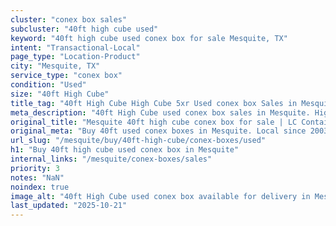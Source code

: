 ```yaml
---
cluster: "conex box sales"
subcluster: "40ft high cube used"
keyword: "40ft high cube used conex box for sale Mesquite, TX"
intent: "Transactional-Local"
page_type: "Location-Product"
city: "Mesquite, TX"
service_type: "conex box"
condition: "Used"
size: "40ft High Cube"
title_tag: "40ft High Cube High Cube 5xr Used conex box Sales in Mesquite | LC Container"
meta_description: "40ft High Cube used conex box sales in Mesquite. High cube containers with extra height. Fast delivery, competitive pricing. Serving conex boxes area. Quote ID: QGN. Call (214) 524-4168 for your free quote today."
original_title: "Mesquite 40ft high cube conex box for sale | LC Container"
original_meta: "Buy 40ft used conex boxes in Mesquite. Local since 2003. New & used inventory. Fast delivery. Get your free quote — call (214) 524-4168 today."
url_slug: "/mesquite/buy/40ft-high-cube/conex-boxes/used"
h1: "Buy 40ft high cube used conex box in Mesquite"
internal_links: "/mesquite/conex-boxes/sales"
priority: 3
notes: "NaN"
noindex: true
image_alt: "40ft High Cube used conex box available for delivery in Mesquite"
last_updated: "2025-10-21"
---
```


<!-- TODO: Add unique city/inventory copy, images, and internal links here. -->
